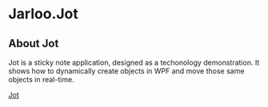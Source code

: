 Jarloo.Jot
=============

About Jot
------------
Jot is a sticky note application, designed as a techonology demonstration. It shows how to dynamically create objects 
in WPF and move those same objects in real-time. 

[Jot](https://youtube.com/watch?v=5mcHXCtg0UI)




